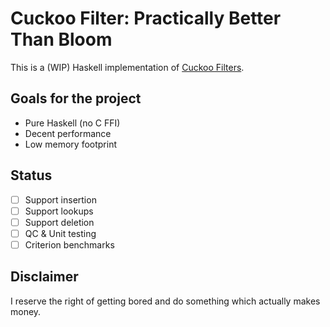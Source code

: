 # Cuckoo Filter: Practically Better Than Bloom

This is a (WIP) Haskell implementation of [Cuckoo Filters](https://www.cs.cmu.edu/~dga/papers/cuckoo-conext2014.pdf).

## Goals for the project

* Pure Haskell (no C FFI)
* Decent performance
* Low memory footprint

## Status

- [ ] Support insertion
- [ ] Support lookups
- [ ] Support deletion
- [ ] QC & Unit testing
- [ ] Criterion benchmarks

## Disclaimer

I reserve the right of getting bored and do something which actually makes money.

